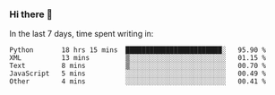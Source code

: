 ### Hi there 👋

In the last 7 days, time spent writing in:

<!--START_SECTION:waka-->
```text
Python       18 hrs 15 mins  ████████████████████████░   95.90 % 
XML          13 mins         ▒░░░░░░░░░░░░░░░░░░░░░░░░   01.15 % 
Text         8 mins          ▒░░░░░░░░░░░░░░░░░░░░░░░░   00.70 % 
JavaScript   5 mins          ░░░░░░░░░░░░░░░░░░░░░░░░░   00.49 % 
Other        4 mins          ░░░░░░░░░░░░░░░░░░░░░░░░░   00.41 % 
```
<!--END_SECTION:waka-->
<!--
**jimtje/jimtje** is a ✨ _special_ ✨ repository because its `README.md` (this file) appears on your GitHub profile.


Here are some ideas to get you started:

- 🔭 I’m currently working on ...
- 🌱 I’m currently learning ...
- 👯 I’m looking to collaborate on ...
- 🤔 I’m looking for help with ...
- 💬 Ask me about ...
- 📫 How to reach me: ...
- 😄 Pronouns: ...
- ⚡ Fun fact: ...
-->
